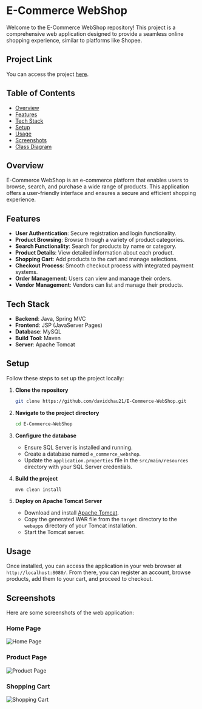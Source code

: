 # E-Commerce WebShop

Welcome to the E-Commerce WebShop repository! This project is a comprehensive web application designed to provide a seamless online shopping experience, similar to platforms like Shopee.

## Project Link

You can access the project [here](https://github.com/davidchau21/E-Commerce-WebShop).

## Table of Contents

- [Overview](#overview)
- [Features](#features)
- [Tech Stack](#tech-stack)
- [Setup](#setup)
- [Usage](#usage)
- [Screenshots](#screenshots)
- [Class Diagram](#class-diagram)

## Overview

E-Commerce WebShop is an e-commerce platform that enables users to browse, search, and purchase a wide range of products. This application offers a user-friendly interface and ensures a secure and efficient shopping experience.

## Features

- **User Authentication**: Secure registration and login functionality.
- **Product Browsing**: Browse through a variety of product categories.
- **Search Functionality**: Search for products by name or category.
- **Product Details**: View detailed information about each product.
- **Shopping Cart**: Add products to the cart and manage selections.
- **Checkout Process**: Smooth checkout process with integrated payment systems.
- **Order Management**: Users can view and manage their orders.
- **Vendor Management**: Vendors can list and manage their products.

## Tech Stack

- **Backend**: Java, Spring MVC
- **Frontend**: JSP (JavaServer Pages)
- **Database**: MySQL
- **Build Tool**: Maven
- **Server**: Apache Tomcat

## Setup

Follow these steps to set up the project locally:

1. **Clone the repository**
    ```bash
    git clone https://github.com/davidchau21/E-Commerce-WebShop.git
    ```

2. **Navigate to the project directory**
    ```bash
    cd E-Commerce-WebShop
    ```

3. **Configure the database**
    - Ensure SQL Server is installed and running.
    - Create a database named `e_commerce_webshop`.
    - Update the `application.properties` file in the `src/main/resources` directory with your SQL Server credentials.

4. **Build the project**
    ```bash
    mvn clean install
    ```

5. **Deploy on Apache Tomcat Server**
    - Download and install [Apache Tomcat](https://tomcat.apache.org/).
    - Copy the generated WAR file from the `target` directory to the `webapps` directory of your Tomcat installation.
    - Start the Tomcat server.

## Usage

Once installed, you can access the application in your web browser at `http://localhost:8080/`. From there, you can register an account, browse products, add them to your cart, and proceed to checkout.

## Screenshots

Here are some screenshots of the web application:

### Home Page
![Home Page](path_to_home_page_screenshot)

### Product Page
![Product Page](path_to_product_page_screenshot)

### Shopping Cart
![Shopping Cart](path_to_shopping_cart_screenshot)


